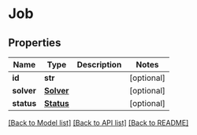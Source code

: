 # Job

## Properties
Name | Type | Description | Notes
------------ | ------------- | ------------- | -------------
**id** | **str** |  | [optional] 
**solver** | [**Solver**](Solver.md) |  | [optional] 
**status** | [**Status**](Status.md) |  | [optional] 

[[Back to Model list]](../README.md#documentation-for-models) [[Back to API list]](../README.md#documentation-for-api-endpoints) [[Back to README]](../README.md)

